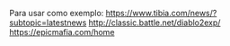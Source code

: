 Para usar como exemplo:
https://www.tibia.com/news/?subtopic=latestnews
http://classic.battle.net/diablo2exp/
https://epicmafia.com/home
